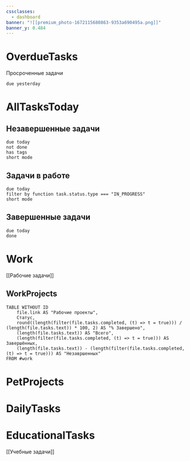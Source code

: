 ```yaml
---
cssclasses:
  - dashboard
banner: "![[premium_photo-1672115680863-9353a690495a.png]]"
banner_y: 0.484
---
```

# OverdueTasks
Просроченные задачи
```tasks
due yesterday
```

# AllTasksToday


## Незавершенные задачи
```tasks
due today
not done
has tags
short mode
```
## Задачи в работе
```tasks
due today
filter by function task.status.type === "IN_PROGRESS"
short mode
```
## Завершенные задачи
```tasks
due today
done
```


# Work
[[Рабочие задачи]]


## WorkProjects
```dataview
TABLE WITHOUT ID
	file.link AS "Рабочие проекты",
	Статус,
	round((length(filter(file.tasks.completed, (t) => t = true))) / (length(file.tasks.text)) * 100, 2) AS "% Завершено",
	(length(file.tasks.text)) AS "Всего",
	(length(filter(file.tasks.completed, (t) => t = true))) AS Завершённых,
	(length(file.tasks.text)) - (length(filter(file.tasks.completed, (t) => t = true))) AS "Незавршенных"
FROM #work
```

# PetProjects



# DailyTasks



# EducationalTasks
[[Учебные задачи]]